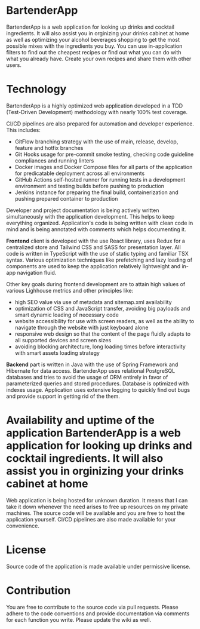# BartenderApp
BartenderApp is a web application for looking up drinks and cocktail ingredients. It will also assist you in orginizing your drinks cabinet at home as well as optimizing your alcohol beverages shopping to get the most possible mixes with the ingredients you buy. You can use in-application filters to find out the cheapest recipes or find out what you can do with what you already have. Create your own recipes and share them with other users.

# Technology
BartenderApp is a highly optimized web application developed in a TDD (Test-Driven Development) methodology with nearly 100% test coverage.
 
CI/CD pipelines are also prepared for automation and developer experience. This includes:
- GitFlow branching strategy with the use of main, release, develop, feature and hotfix branches
- Git Hooks usage for pre-commit smoke testing, checking code guideline compliances and running linters
- Docker images and Docker Compose files for all parts of the application for predicatable deployment across all environments
- GitHub Actions self-hosted runner for running tests in a development environment and testing builds before pushing to production
- Jenkins instance for preparing the final build, containerization and pushing prepared container to production 

Developer and project documentation is being actively written simultaneously with the application development. This helps to keep everything organized. Application's code is being written with clean code in mind and is being annotated with comments which helps documenting it. 

**Frontend** client is developed with the use React library, uses Redux for a centralized store and Tailwind CSS and SASS for presentation layer. All code is written in TypeScript with the use of static typing and familiar TSX syntax. Various optimization techniques like prefetching and lazy loading of components are used to keep the application relatively lightweight and in-app navigation fluid.

Other key goals during frontend development are to attain high values of various Lighhouse metrics and other principles like:
- high SEO value via use of metadata and sitemap.xml availability
- optimization of CSS and JavaScript transfer, avoiding big payloads and smart dynamic loading of necessary code
- website accessibility for use with screen readers, as well as the ability to navigate through the website with just keyboard alone
- responsive web design so that the content of the page fluidly adapts to all supported devices and screen sizes
- avoiding blocking architecture, long loading times before interactivity with smart assets loading strategy

**Backend** part is written in Java with the use of Spring Framework and Hibernate for data access. BartenderApp uses relational PostgreSQL databases and tries to avoid the usage of ORM entirely in favor of parameterized queries and stored procedures. Database is optimized with indexes usage. Application uses extensive logging to quickly find out bugs and provide support in getting rid of the them.

# Availability and uptime of the application BartenderApp is a web application for looking up drinks and cocktail ingredients. It will also assist you in orginizing your drinks cabinet at home 
Web application is being hosted for unknown duration. It means that I can take it down whenever the need arises to free up resources on my private machines. The source code will be available and you are free to host the application yourself. CI/CD pipelines are also made available for your convenience.

# License
Source code of the application is made available under permissive license.

# Contribution
You are free to contribute to the source code via pull requests. Please adhere to the code conventions and provide documentation via comments for each function you write. Please update the wiki as well.
